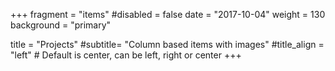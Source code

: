 +++
fragment = "items"
#disabled = false
date = "2017-10-04"
weight = 130
background = "primary"

title = "Projects"
#subtitle= "Column based items with images"
#title_align = "left" # Default is center, can be left, right or center
+++